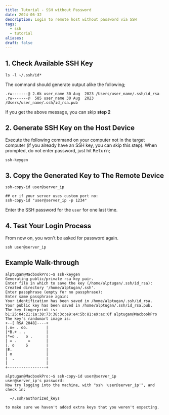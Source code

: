 ```yaml
---
title: Tutorial - SSH without Password
date: 2024-06-32
description: Login to remote host without password via SSH
tags:
  - ssh
  - tutorial
aliases: 
draft: false
---
```

## 1. Check Available SSH Key
```
ls -l ~/.ssh/id*
```
The command should generate output alike the following;
```
.rw-------@ 2.6k user_name 30 Aug  2023 /Users/user_name/.ssh/id_rsa
.rw-------@  585 user_name 30 Aug  2023 /Users/user_name/.ssh/id_rsa.pub
```
If you get the above message, you can skip **step 2**
## 2. Generate SSH Key on the Host Device
Execute the following command on your computer not in the target computer (if you already have an SSH key, you can skip this step). When prompted, do not enter password, just hit <kbd>Return</kbd>;
```
ssh-keygen
```

## 3. Copy the Generated Key to The Remote Device
```
ssh-copy-id user@server_ip

## or if your server uses custom port no:
ssh-copy-id "user@server_ip -p 1234"
```
Enter the SSH password for the `user` for one last time.

## 4. Test Your Login Process
From now on, you won't be asked for password again.
```
ssh user@server_ip
```

## Example Walk-through 
```
alptugan@MacbookPro:~$ ssh-keygen
Generating public/private rsa key pair.
Enter file in which to save the key (/home/alptugan/.ssh/id_rsa):
Created directory '/home/alptugan/.ssh'.
Enter passphrase (empty for no passphrase):
Enter same passphrase again:
Your identification has been saved in /home/alptugan/.ssh/id_rsa.
Your public key has been saved in /home/alptugan/.ssh/id_rsa.pub.
The key fingerprint is:
b1:25:04:21:1a:38:73:38:3c:e9:e4:5b:81:e9:ac:0f alptugan@MacbookPro
The key's randomart image is:
+--[ RSA 2048]----+
|.o= . oo.        |
|*B.+ . .         |
|*=o .   o .      |
| = .     =       |
|. o     S        |
|E.               |
| o               |
|  .              |
|                 |
+-----------------+

alptugan@MacbookPro:~$ ssh-copy-id user@server_ip
user@server_ip's password:
Now try logging into the machine, with "ssh 'user@server_ip'", and check in:

  ~/.ssh/authorized_keys

to make sure we haven't added extra keys that you weren't expecting.
```
